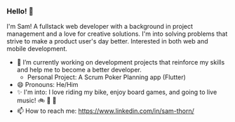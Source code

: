 ### Hello! 👋

I'm Sam! A fullstack web developer with a background in project management and a love for creative solutions. I'm into solving problems that strive to make a product user's day better. Interested in both web and mobile development. 

- 🔭 I’m currently working on development projects that reinforce my skills and help me to become a better developer. 
  - Personal Project: A Scrum Poker Planning app (Flutter)
- 😄 Pronouns: He/Him
- :sparkles: I'm into: I love riding my bike, enjoy board games, and going to live music! :bike: :game_die: :guitar: 
- 📫 How to reach me: https://www.linkedin.com/in/sam-thorn/

<!--
**sam-thorn/sam-thorn** is a ✨ _special_ ✨ repository because its `README.md` (this file) appears on your GitHub profile.

Here are some ideas to get you started:


- 👯 I’m looking to collaborate on ...
- 🤔 I’m looking for help with ...
- 💬 Ask me about ...



-->
